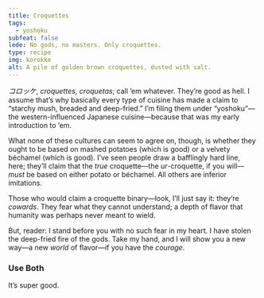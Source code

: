 ```yaml
---
title: Croquettes
tags:
  - yoshoku
subfeat: false
lede: No gods, no masters. Only croquettes.
type: recipe
img: korokke
alt: A pile of golden brown croquettes, dusted with salt.
---
```


_コロッケ_, _croquettes_, _croquetas_; call ’em whatever. They’re good as hell. I assume that’s why basically every type of cuisine has made a claim to “starchy mush, breaded and deep-fried.” I’m filing them under “yoshoku”—the western-influenced Japanese cuisine—because that was my early introduction to ’em.

What none of these cultures can seem to agree on, though, is whether they ought to be based on mashed potatoes (which is good) or a velvety béchamel (which is good). I’ve seen people draw a bafflingly hard line, here; they’ll claim that the _true_ croquette—the _ur_-croquette, if you will—_must_ be based on either potato or béchamel. All others are inferior imitations. 

Those who would claim a croquette binary—look, I’ll just say it: they’re _cowards_. They fear what they cannot understand; a depth of flavor that humanity was perhaps never meant to wield. 

But, reader: I stand before you with no such fear in my heart. I have stolen the deep-fried fire of the gods. Take my hand, and I will show you a new way—a new _world_ of flavor—if you have the _courage_.

### Use Both

It’s super good.
